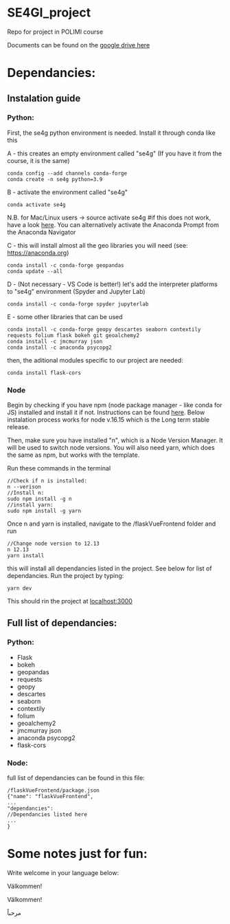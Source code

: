 # SE4GI_project

Repo for project in POLIMI course

Documents can be found on the [google drive here](https://drive.google.com/drive/u/0/folders/1-qme17xkIi_KhyNxs10YBTd-44utuKoX)

# Dependancies:

## Instalation guide

### Python:

First, the se4g python environment is needed. Install it through conda like this

A - this creates an empty environment called "se4g" (If you have it from the course, it is the same)

    conda config --add channels conda-forge
    conda create -n se4g python=3.9

B - activate the environment called "se4g"

    conda activate se4g

N.B. for Mac/Linux users -> source activate se4g #if this does not work, have a look
[here](https://stackoverflow.com/questions/60050929/how-to-open-conda-shell-in-mac).
You can alternatively activate the Anaconda Prompt from the Anaconda Navigator

C - this will install almost all the geo libraries you will need (see: https://anaconda.org)

    conda install -c conda-forge geopandas
    conda update --all

D - (Not necessary - VS Code is better!) let's add the interpreter platforms to "se4g" environment (Spyder and Jupyter Lab)

    conda install -c conda-forge spyder jupyterlab

E - some other libraries that can be used

    conda install -c conda-forge geopy descartes seaborn contextily requests folium flask bokeh git geoalchemy2
    conda install -c jmcmurray json
    conda install -c anaconda psycopg2

then, the aditional modules specific to our project are needed:

    conda install flask-cors

### Node

Begin by checking if you have npm (node package manager - like conda for JS) installed and install it if not. Instructions can be found
[here](https://docs.npmjs.com/cli/v7/configuring-npm/install). Below instalation process works for node v.16.15 which is the Long term stable release.

Then, make sure you have installed "n", which is a Node Version Manager. It will be used to switch node versions.
You will also need yarn, which does the same as npm, but works with the template.

Run these commands in the terminal

    //Check if n is installed:
    n --verison
    //Install n:
    sudo npm install -g n
    //install yarn:
    sudo npm install -g yarn

Once n and yarn is installed, navigate to the /flaskVueFrontend folder and run

    //Change node version to 12.13
    n 12.13
    yarn install

this will install all dependancies listed in the project. See below for list of dependancies.
Run the project by typing:

    yarn dev

This should rin the project at [localhost:3000](http://localhost:3000)

## Full list of dependancies:

### Python:

- Flask
- bokeh
- geopandas
- requests
- geopy
- descartes
- seaborn
- contextily
- folium
- geoalchemy2
- jmcmurray json
- anaconda psycopg2
- flask-cors

### Node:

full list of dependancies can be found in this file:

    /flaskVueFrontend/package.json
    {"name": "flaskVueFrontend",
    ...
    "dependancies":
    //Dependancies listed here
    ...
    }

# Some notes just for fun:

Write welcome in your language below:

Välkommen!

Välkommen!

مرحباً
